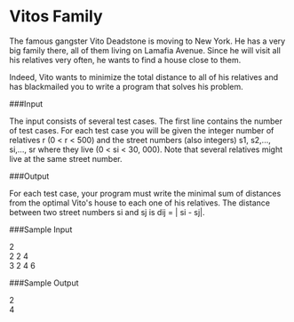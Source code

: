 # Vitos Family   

The famous gangster Vito Deadstone is moving to New York. He has a very big family there, all of them living on Lamafia Avenue. Since he will visit all his relatives very often, he wants to find a house close to them.

Indeed, Vito wants to minimize the total distance to all of his relatives and has blackmailed you to write a program that solves his problem.

###Input

The input consists of several test cases. The first line contains the number of test cases.
For each test case you will be given the integer number of relatives r (0 < r < 500) and the street numbers (also integers) s1, s2,..., si,..., sr where they live (0 < si < 30, 000). Note that several relatives might live at the same street number.   

###Output

For each test case, your program must write the minimal sum of distances from the optimal Vito's house to each one of his relatives. The distance between two street numbers si and sj is dij = | si - sj|.   

###Sample Input

2   
2 2 4    
3 2 4 6   

###Sample Output

2   
4
